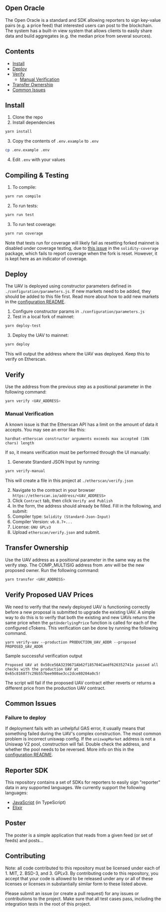 ## Open Oracle

The Open Oracle is a standard and SDK allowing reporters to sign key-value pairs (e.g. a price feed) that interested users can post to the blockchain. The system has a built-in view system that allows clients to easily share data and build aggregates (e.g. the median price from several sources).

## Contents

- [Install](#install)
- [Deploy](#deploy)
- [Verify](#verify)
  - [Manual Verification](#manual-verification)
- [Transfer Ownership](#transfer-ownership)
- [Common Issues](#common-issues)

## Install

1. Clone the repo
2. Install dependencies

```sh
yarn install
```

3. Copy the contents of `.env.example` to `.env`

```sh
cp .env.example .env
```

4. Edit `.env` with your values

## Compiling & Testing

1. To compile:

```sh
yarn run compile
```

2. To run tests:

```sh
yarn run test
```

3. To run test coverage:

```sh
yarn run coverage
```

Note that tests run for coverage will likely fail as resetting forked mainnet is disabled under coverage testing, due to [this issue](https://github.com/sc-forks/solidity-coverage/issues/574) in the `solidity-coverage` package, which fails to report coverage when the fork is reset. However, it is kept here as an indicator of coverage.

## Deploy

The UAV is deployed using constructor parameters defined in `./configuration/parameters.js`. If new markets need to be added, they should be added to this file first. Read more about how to add new markets in the [configuration README](./configuration/).

1. Configure constructor params in `./configuration/parameters.js`
2. Test in a local fork of mainnet:

```sh
yarn deploy-test
```

3. Deploy the UAV to mainnet:

```sh
yarn deploy
```

This will output the address where the UAV was deployed. Keep this to verify on Etherscan.

## Verify

Use the address from the previous step as a positional parameter in the following command:

```sh
yarn verify <UAV_ADDRESS>
```

### Manual Verification

A known issue is that the Etherscan API has a limit on the amount of data it accepts. You may see an error like this:

`hardhat-etherscan constructor arguments exceeds max accepted (10k chars) length`

If so, it means verification must be performed through the UI manually:

1. Generate Standard JSON Input by running:

```sh
yarn verify-manual
```

This will create a file in this project at `./etherscan/verify.json`

2. Navigate to the contract in your browser `https://etherscan.io/address/<UAV_ADDRESS>`
3. Click `Contract` tab, then click `Verify and Publish`
4. In the form, the address should already be filled. Fill in the following, and submit:
5. Compiler type: `Solidity (Standard-Json-Input)`
6. Compiler Version: `v0.8.7+...`
7. License: `GNU GPLv3`
8. Upload `etherscan/verify.json` and submit.

## Transfer Ownership

Use the UAV address as a positional parameter in the same way as the verify step. The COMP_MULTISIG address from .env will be the new proposed owner. Run the following command:

```sh
yarn transfer <UAV_ADDRESS>
```

## Verify Proposed UAV Prices

We need to verify that the newly deployed UAV is functioning correctly before a new proposal is submitted to upgrade the existing UAV. A simple
way to do this is to verify that both the existing and new UAVs returns the same price when the `getUnderlyingPrice` function is called for each of the configured cTokens. This verification
can be done by running the following command.

```
yarn verify-uav --production PRODUCTION_UAV_ADDR --proposed PROPOSED_UAV_ADDR
```

Sample successful verification output

```
Proposed UAV at 0x50ce56A3239671Ab62f185704Caedf626352741e passed all checks with the production UAV at 0x65c816077c29b557bee980ae3cc2dce80204a0c5!
```

The script will fail if the proposed UAV contract either reverts or returns a different price from the production UAV contract.

## Common Issues

### Failure to deploy

If deployment fails with an unhelpful GAS error, it usually means that something failed during the UAV's complex construction. The most common problem is incorrect uniswap config. If the `uniswapMarket` address is not a Uniswap V2 pool, construction will fail. Double check the address, and whether the pool needs to be reversed. More info on this in the [configuration README](./configuration/).

## Reporter SDK

This repository contains a set of SDKs for reporters to easily sign "reporter" data in any supported languages. We currently support the following languages:

- [JavaScript](./sdk/javascript/README.md) (in TypeScript)
- [Elixir](./sdk/typescript/README.md)

## Poster

The poster is a simple application that reads from a given feed (or set of feeds) and posts...

## Contributing

Note: all code contributed to this repository must be licensed under each of 1. MIT, 2. BSD-3, and 3. GPLv3. By contributing code to this repository, you accept that your code is allowed to be released under any or all of these licenses or licenses in substantially similar form to these listed above.

Please submit an issue (or create a pull request) for any issues or contributions to the project. Make sure that all test cases pass, including the integration tests in the root of this project.
